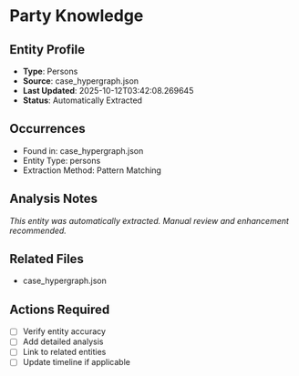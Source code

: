 # Party Knowledge

## Entity Profile
- **Type**: Persons
- **Source**: case_hypergraph.json
- **Last Updated**: 2025-10-12T03:42:08.269645
- **Status**: Automatically Extracted

## Occurrences
- Found in: case_hypergraph.json
- Entity Type: persons
- Extraction Method: Pattern Matching

## Analysis Notes
*This entity was automatically extracted. Manual review and enhancement recommended.*

## Related Files
- case_hypergraph.json

## Actions Required
- [ ] Verify entity accuracy
- [ ] Add detailed analysis
- [ ] Link to related entities
- [ ] Update timeline if applicable
